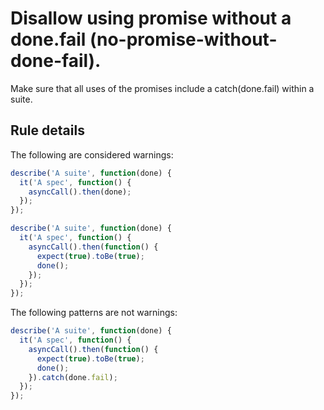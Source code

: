 # Disallow using promise without a done.fail (no-promise-without-done-fail).

Make sure that all uses of the promises include a catch(done.fail) within a suite.

## Rule details

The following are considered warnings:

```js
describe('A suite', function(done) {
  it('A spec', function() {
    asyncCall().then(done);
  });
});

describe('A suite', function(done) {
  it('A spec', function() {
    asyncCall().then(function() {
      expect(true).toBe(true);
      done();
    });
  });
});
```

The following patterns are not warnings:

```js
describe('A suite', function(done) {
  it('A spec', function() {
    asyncCall().then(function() {
      expect(true).toBe(true);
      done();
    }).catch(done.fail);
  });
});
```
